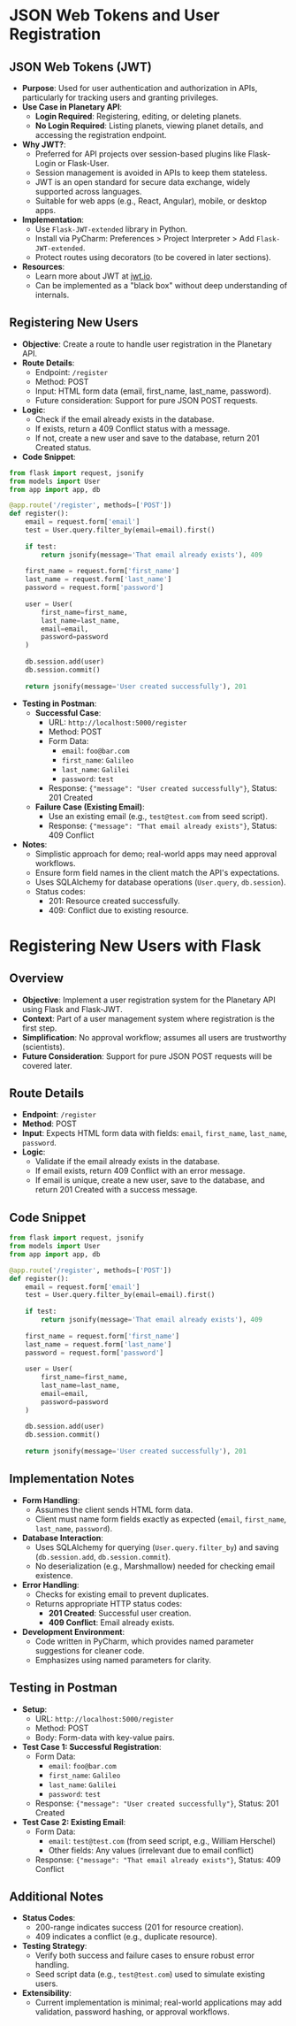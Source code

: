# JSON Web Tokens and User Registration

## JSON Web Tokens (JWT)

- **Purpose**: Used for user authentication and authorization in APIs, particularly for tracking users and granting privileges.
- **Use Case in Planetary API**:
  - **Login Required**: Registering, editing, or deleting planets.
  - **No Login Required**: Listing planets, viewing planet details, and accessing the registration endpoint.
- **Why JWT?**:
  - Preferred for API projects over session-based plugins like Flask-Login or Flask-User.
  - Session management is avoided in APIs to keep them stateless.
  - JWT is an open standard for secure data exchange, widely supported across languages.
  - Suitable for web apps (e.g., React, Angular), mobile, or desktop apps.
- **Implementation**:
  - Use `Flask-JWT-extended` library in Python.
  - Install via PyCharm: Preferences > Project Interpreter > Add `Flask-JWT-extended`.
  - Protect routes using decorators (to be covered in later sections).
- **Resources**:
  - Learn more about JWT at [jwt.io](https://jwt.io).
  - Can be implemented as a "black box" without deep understanding of internals.

## Registering New Users

- **Objective**: Create a route to handle user registration in the Planetary API.
- **Route Details**:
  - Endpoint: `/register`
  - Method: POST
  - Input: HTML form data (email, first_name, last_name, password).
  - Future consideration: Support for pure JSON POST requests.
- **Logic**:
  - Check if the email already exists in the database.
  - If exists, return a 409 Conflict status with a message.
  - If not, create a new user and save to the database, return 201 Created status.
- **Code Snippet**:
```python
from flask import request, jsonify
from models import User
from app import app, db

@app.route('/register', methods=['POST'])
def register():
    email = request.form['email']
    test = User.query.filter_by(email=email).first()
    
    if test:
        return jsonify(message='That email already exists'), 409
    
    first_name = request.form['first_name']
    last_name = request.form['last_name']
    password = request.form['password']
    
    user = User(
        first_name=first_name,
        last_name=last_name,
        email=email,
        password=password
    )
    
    db.session.add(user)
    db.session.commit()
    
    return jsonify(message='User created successfully'), 201
```
- **Testing in Postman**:
  - **Successful Case**:
    - URL: `http://localhost:5000/register`
    - Method: POST
    - Form Data:
      - `email`: `foo@bar.com`
      - `first_name`: `Galileo`
      - `last_name`: `Galilei`
      - `password`: `test`
    - Response: `{"message": "User created successfully"}`, Status: 201 Created
  - **Failure Case (Existing Email)**:
    - Use an existing email (e.g., `test@test.com` from seed script).
    - Response: `{"message": "That email already exists"}`, Status: 409 Conflict
- **Notes**:
  - Simplistic approach for demo; real-world apps may need approval workflows.
  - Ensure form field names in the client match the API's expectations.
  - Uses SQLAlchemy for database operations (`User.query`, `db.session`).
  - Status codes:
    - 201: Resource created successfully.
    - 409: Conflict due to existing resource.

# Registering New Users with Flask

## Overview
- **Objective**: Implement a user registration system for the Planetary API using Flask and Flask-JWT.
- **Context**: Part of a user management system where registration is the first step.
- **Simplification**: No approval workflow; assumes all users are trustworthy (scientists).
- **Future Consideration**: Support for pure JSON POST requests will be covered later.

## Route Details
- **Endpoint**: `/register`
- **Method**: POST
- **Input**: Expects HTML form data with fields: `email`, `first_name`, `last_name`, `password`.
- **Logic**:
  - Validate if the email already exists in the database.
  - If email exists, return 409 Conflict with an error message.
  - If email is unique, create a new user, save to the database, and return 201 Created with a success message.

## Code Snippet
```python
from flask import request, jsonify
from models import User
from app import app, db

@app.route('/register', methods=['POST'])
def register():
    email = request.form['email']
    test = User.query.filter_by(email=email).first()
    
    if test:
        return jsonify(message='That email already exists'), 409
    
    first_name = request.form['first_name']
    last_name = request.form['last_name']
    password = request.form['password']
    
    user = User(
        first_name=first_name,
        last_name=last_name,
        email=email,
        password=password
    )
    
    db.session.add(user)
    db.session.commit()
    
    return jsonify(message='User created successfully'), 201
```

## Implementation Notes
- **Form Handling**:
  - Assumes the client sends HTML form data.
  - Client must name form fields exactly as expected (`email`, `first_name`, `last_name`, `password`).
- **Database Interaction**:
  - Uses SQLAlchemy for querying (`User.query.filter_by`) and saving (`db.session.add`, `db.session.commit`).
  - No deserialization (e.g., Marshmallow) needed for checking email existence.
- **Error Handling**:
  - Checks for existing email to prevent duplicates.
  - Returns appropriate HTTP status codes:
    - **201 Created**: Successful user creation.
    - **409 Conflict**: Email already exists.
- **Development Environment**:
  - Code written in PyCharm, which provides named parameter suggestions for cleaner code.
  - Emphasizes using named parameters for clarity.

## Testing in Postman
- **Setup**:
  - URL: `http://localhost:5000/register`
  - Method: POST
  - Body: Form-data with key-value pairs.
- **Test Case 1: Successful Registration**:
  - Form Data:
    - `email`: `foo@bar.com`
    - `first_name`: `Galileo`
    - `last_name`: `Galilei`
    - `password`: `test`
  - Response: `{"message": "User created successfully"}`, Status: 201 Created
- **Test Case 2: Existing Email**:
  - Form Data:
    - `email`: `test@test.com` (from seed script, e.g., William Herschel)
    - Other fields: Any values (irrelevant due to email conflict)
  - Response: `{"message": "That email already exists"}`, Status: 409 Conflict

## Additional Notes
- **Status Codes**:
  - 200-range indicates success (201 for resource creation).
  - 409 indicates a conflict (e.g., duplicate resource).
- **Testing Strategy**:
  - Verify both success and failure cases to ensure robust error handling.
  - Seed script data (e.g., `test@test.com`) used to simulate existing users.
- **Extensibility**:
  - Current implementation is minimal; real-world applications may add validation, password hashing, or approval workflows.